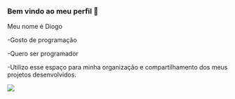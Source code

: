 ### **Bem vindo ao meu perfil** 🚙
Meu nome é Diogo 

-Gosto de programação

-Quero ser programador

-Utilizo esse espaço para minha organização e compartilhamento dos meus projetos desenvolvidos.

![](https://media1.tenor.com/m/0WERwdVKHTAAAAAd/max-verstappen-f1.gif)
